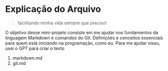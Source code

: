 # Explicação do Arquivo
> facilitando minha vida sempre que preciso!

O objetivo desse mini-projeto consiste em me ajudar nos fundamentos da linguagem Markdown e comandos do Git. Definições e conceitos essenciais para quem está iniciando na programação, como eu.
Para me ajudar nisso, usei o GPT para criar o texto

1. markdown.md
2. git.md
